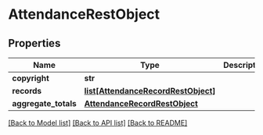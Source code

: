 # AttendanceRestObject

## Properties
Name | Type | Description | Notes
------------ | ------------- | ------------- | -------------
**copyright** | **str** |  | [optional] 
**records** | [**list[AttendanceRecordRestObject]**](AttendanceRecordRestObject.md) |  | [optional] 
**aggregate_totals** | [**AttendanceRecordRestObject**](AttendanceRecordRestObject.md) |  | [optional] 

[[Back to Model list]](../README.md#documentation-for-models) [[Back to API list]](../README.md#documentation-for-api-endpoints) [[Back to README]](../README.md)

